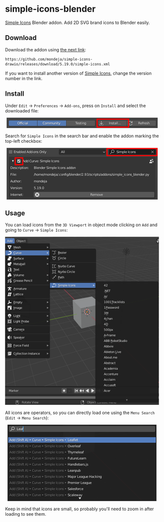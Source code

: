 # simple-icons-blender

[Simple Icons] Blender addon. Add 2D SVG brand icons to Blender easily.

## Download

Download the addon using [the next link](https://github.com/mondeja/simple-icons-blender/releases/download/5.19.0/simple_icons_blender.py):

```
https://github.com/mondeja/simple-icons-drawio/releases/download/5.19.0/simple-icons.xml
```

If you want to install another version of [Simple Icons], change the version
number in the link.

## Install

Under `Edit` -> `Preferences` -> `Add-ons`, press on `Install` and select the
downloaded file:

<p align="center">
  <img src="images/install-button.png" "Simple Icons in drawio">
</p>

Search for `Simple Icons` in the search bar and enable the addon marking the
top-left checkbox:

<p align="center">
  <img src="images/enable-addon.png" "Simple Icons in drawio">
</p>


## Usage

You can load icons from the `3D Viewport` in object mode clicking on `Add` and
going to `Curve` -> `Simple Icons`:

<p align="center">
  <img src="images/selector-usage.png" "Simple Icons in drawio">
</p>

All icons are operators, so you can directly load one using the `Menu Search`
(`Edit` -> `Menu Search`):

<p align="center">
  <img src="images/menu-search-usage.png" "Simple Icons in drawio">
</p>

Keep in mind that icons are small, so probably you'll need to zoom in after
loading to see them.

[Simple Icons]: https://simpleicons.org
